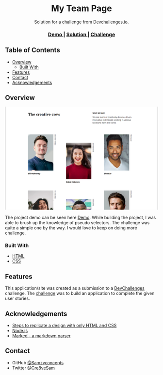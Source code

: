 <!-- Please update value in the {}  -->

<h1 align="center">My Team Page</h1>

<div align="center">
   Solution for a challenge from  <a href="http://devchallenges.io" target="_blank">Devchallenges.io</a>.
</div>

<div align="center">
  <h3>
    <a href="https://my-team-page-sandy.vercel.app/">
      Demo
    </a>
    <span> | </span>
    <a href="https://github.com/samzyconcepts/my-team-page}">
      Solution
    </a>
    <span> | </span>
    <a href="https://devchallenges.io/challenges/hhmesazsqgKXrTkYkt0U">
      Challenge
    </a>
  </h3>
</div>

<!-- TABLE OF CONTENTS -->

## Table of Contents

- [Overview](#overview)
  - [Built With](#built-with)
- [Features](#features)
- [Contact](#contact)
- [Acknowledgements](#acknowledgements)

<!-- OVERVIEW -->

## Overview

![screenshot](/image/overview.png)

The project demo can be seen here [Demo](https://my-team-page-sandy.vercel.app/). While building the project, I was able to brush up the knowledge of pseudo selectors. The challenge was quite a simple one by the way. I would love to keep on doing more challenge.

### Built With

<!-- This section should list any major frameworks that you built your project using. Here are a few examples.-->

- [HTML](https://www.w3docs.com/learn-html.html)
- [CSS](https://www.w3docs.com/learn-css/)

## Features

<!-- List the features of your application or follow the template. Don't share the figma file here :) -->

This application/site was created as a submission to a [DevChallenges](https://devchallenges.io/challenges) challenge. The [challenge](https://devchallenges.io/challenges/hhmesazsqgKXrTkYkt0U) was to build an application to complete the given user stories.

## Acknowledgements

<!-- This section should list any articles or add-ons/plugins that helps you to complete the project. This is optional but it will help you in the future. For exmpale -->

- [Steps to replicate a design with only HTML and CSS](https://devchallenges-blogs.web.app/how-to-replicate-design/)
- [Node.js](https://nodejs.org/)
- [Marked - a markdown parser](https://github.com/chjj/marked)

## Contact

<!-- - Website [your-website.com](https://{your-web-site-link}) -->

- GitHub [@Samzyconcepts](https://github.com/samzyconcepts)
- Twitter [@Cre8veSam](https://twitter.com/Cre8veSam)

